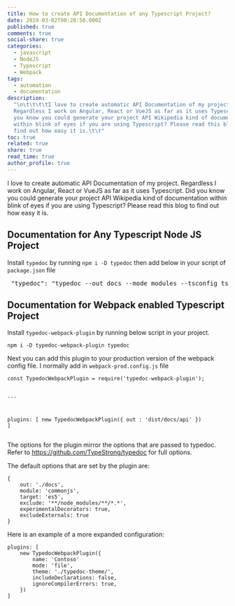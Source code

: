 ```yaml
---
title: How to create API Documentation of any Typescript Project?
date: 2019-03-02T00:28:50.000Z
published: true
comments: true
social-share: true
categories:
  - javascript
  - NodeJS
  - Typescript
  - Webpack
tags:
  - automation
  - documentation
description:
  "\n\t\t\t\tI love to create automatic API Documentation of my project.
  Regardless I work on Angular, React or VueJS as far as it uses Typescript. Did
  you know you could generate your project API Wikipedia kind of documentation
  within blink of eyes if you are using Typescript? Please read this blog to
  find out how easy it is.\t\t"
toc: true
related: true
share: true
read_time: true
author_profile: true
---
```


<p><!-- wp:paragraph --></p>
<p>I love to create automatic API Documentation of my project. Regardless I work on Angular, React or VueJS as far as it uses Typescript. Did you know you could generate your project API Wikipedia kind of documentation within blink of eyes if you are using Typescript? Please read this blog to find out how easy it is.</p>
<p><!-- /wp:paragraph --></p>
<p><!-- wp:heading --></p>
<h2>Documentation for Any Typescript Node JS Project</h2>
<p><!-- /wp:heading --></p>
<p><!-- wp:paragraph --></p>
<p>Install <code>typedoc</code>&nbsp;by running&nbsp;<code>npm i -D typedoc</code> then add below in your script of <code>package.json</code> file</p>
<p><!-- /wp:paragraph --></p>
<p><!-- wp:preformatted --></p>
<pre class="wp-block-preformatted"> "typedoc": "typedoc --out docs --mode modules --tsconfig tsconfig.json src/",</pre>
<p><!-- /wp:preformatted --></p>
<p><!-- wp:heading --></p>
<h2>Documentation for Webpack enabled Typescript Project</h2>
<p><!-- /wp:heading --></p>
<p><!-- wp:paragraph --></p>
<p>Install <code>typedoc-webpack-plugin</code> by running below script in your project.</p>
<p><!-- /wp:paragraph --></p>
<p><!-- wp:code --></p>
<pre class="wp-block-code"><code>npm i -D typedoc-webpack-plugin typedoc</code></pre>
<p><!-- /wp:code --></p>
<p><!-- wp:paragraph --></p>
<p>Next you can add this plugin to your production version of the webpack config file. I normally add in <code>webpack-prod.config.js</code> file</p>
<p><!-- /wp:paragraph --></p>
<p><!-- wp:code --></p>
<pre class="wp-block-code"><code>const TypedocWebpackPlugin = require('typedoc-webpack-plugin');

...

plugins: [ new TypedocWebpackPlugin({ out : 'dist/docs/api' }) ]</code></pre>

<p><!-- /wp:code --></p>
<p><!-- wp:paragraph --></p>
<p>
<p>The options for the plugin mirror the options that are passed to typedoc. Refer to&nbsp;<a href="https://github.com/TypeStrong/typedoc" rel="nofollow">https://github.com/TypeStrong/typedoc</a>&nbsp;for full options.</p>
<p>The default options that are set by the plugin are:</p>
<pre><code>{
    out: './docs',
    module: 'commonjs',
    target: 'es5',
    exclude: '**/node_modules/**/*.*',
    experimentalDecorators: true,
    excludeExternals: true
}
</code></pre>
<p>Here is an example of a more expanded configuration:</p>
<pre><code>plugins: [
    new TypedocWebpackPlugin({
        name: 'Contoso'
        mode: 'file',
        theme: './typedoc-theme/',
        includeDeclarations: false,
        ignoreCompilerErrors: true,
    })
]</code></pre></p>
<p><!-- /wp:paragraph --></p>
